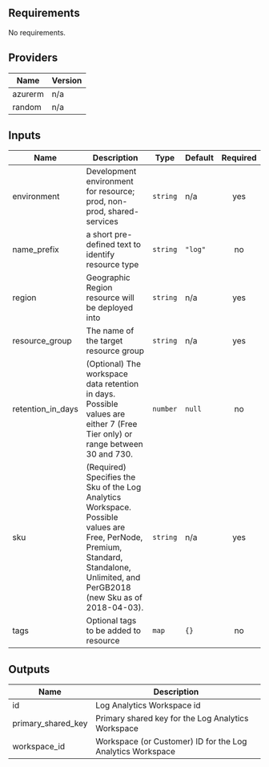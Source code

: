 ## Requirements

No requirements.

## Providers

| Name | Version |
|------|---------|
| azurerm | n/a |
| random | n/a |

## Inputs

| Name | Description | Type | Default | Required |
|------|-------------|------|---------|:--------:|
| environment | Development environment for resource; prod, non-prod, shared-services | `string` | n/a | yes |
| name\_prefix | a short pre-defined text to identify resource type | `string` | `"log"` | no |
| region | Geographic Region resource will be deployed into | `string` | n/a | yes |
| resource\_group | The name of the target resource group | `string` | n/a | yes |
| retention\_in\_days | (Optional) The workspace data retention in days. Possible values are either 7 (Free Tier only) or range between 30 and 730. | `number` | `null` | no |
| sku | (Required) Specifies the Sku of the Log Analytics Workspace. Possible values are Free, PerNode, Premium, Standard, Standalone, Unlimited, and PerGB2018 (new Sku as of 2018-04-03). | `string` | n/a | yes |
| tags | Optional tags to be added to resource | `map` | `{}` | no |

## Outputs

| Name | Description |
|------|-------------|
| id | Log Analytics Workspace id |
| primary\_shared\_key | Primary shared key for the Log Analytics Workspace |
| workspace\_id | Workspace (or Customer) ID for the Log Analytics Workspace |

